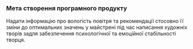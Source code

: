 ### Мета створення програмного продукту

Надати інформацію про вологість повітря та рекомендації стосовно її зміни до оптимальних значень у майстрені під час написання художніх творів задля забезпечення психологічної та емоційної стабільності творця.
